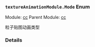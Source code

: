 ### `textureAnimationModule.Mode` Enum



Module: [cc](../modules/cc.md)
Parent Module: [cc](../modules/cc.md)


粒子贴图动画类型



### Details

